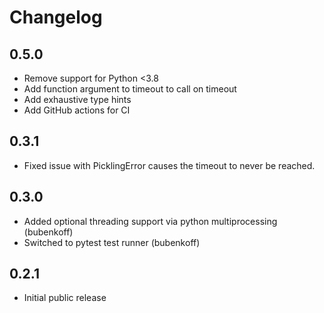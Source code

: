 # Changelog

## 0.5.0

- Remove support for Python <3.8
- Add function argument to timeout to call on timeout
- Add exhaustive type hints
- Add GitHub actions for CI

## 0.3.1

- Fixed issue with PicklingError causes the timeout to never be reached.

## 0.3.0

- Added optional threading support via python multiprocessing (bubenkoff)
- Switched to pytest test runner (bubenkoff)

## 0.2.1

- Initial public release
